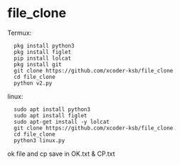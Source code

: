# file_clone
Termux:

      pkg install python3
      pkg install figlet
      pip install lolcat
      pkg install git
      git clone https://github.com/xcoder-ksb/file_clone
      cd file_clone
      python v2.py
      
      
linux:

      sudo apt install python3
      sudo apt install figlet
      sudo apt-get install -y lolcat
      git clone https://github.com/xcoder-ksb/file_clone
      cd file_clone
      python3 linux.py


ok file and cp save in OK.txt & CP.txt
